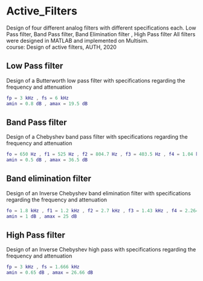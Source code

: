 # Active_Filters
Design of four different analog filters with different specifications each.
Low Pass filter, Band Pass filter, Band Elimination filter , High Pass filter
All filters were designed in MATLAB and implemented on Multisim.<br>
course: Design of active filters, AUTH, 2020

## Low Pass filter
Design of a Butterworth low pass  filter with specifications regarding the frequency and attenuation
```MATLAB
fp = 3 kHz , fs = 6 kHz
amin = 0.8 dB , amax = 19.5 dB
```
## Band Pass filter
Design of a Chebyshev band pass filter with specifications regarding the frequency and attenuation
```MATLAB
fo = 650 Hz , f1 = 525 Hz , f2 = 804.7 Hz , f3 = 403.5 Hz , f4 = 1.04 kHz
amin = 0.5 dB , amax = 36.5 dB
```
## Band elimination filter
Design of an Inverse Chebyshev band elimination filter with specifications regarding the frequency and attenuation
```MATLAB
fo = 1.8 kHz , f1 = 1.2 kHz , f2 = 2.7 kHz , f3 = 1.43 kHz , f4 = 2.264 kHz 
amin = 1 dB , amax = 25 dB
```
## High Pass filter
Design of an Inverse Chebyshev high pass with specifications regarding the frequency and attenuation
```MATLAB
fp = 3 kHz , fs = 1.666 kHz
amin = 0.65 dB , amax = 26.66 dB
```

